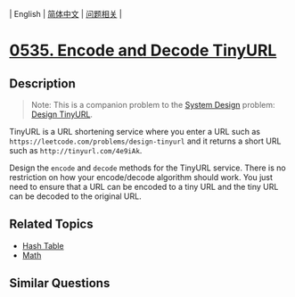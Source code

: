 
| English | [简体中文](README.md) | [问题相关](QUESTION.md) |
# [0535. Encode and Decode TinyURL](https://leetcode-cn.com/problems/encode-and-decode-tinyurl/)
## Description
<blockquote>Note: This is a companion problem to the <a href="https://leetcode.com/discuss/interview-question/system-design/" target="_blank">System Design</a> problem: <a href="https://leetcode.com/discuss/interview-question/124658/Design-a-URL-Shortener-(-TinyURL-)-System/" target="_blank">Design TinyURL</a>.</blockquote>

<p>TinyURL is a URL shortening service where you enter a URL such as <code>https://leetcode.com/problems/design-tinyurl</code> and it returns a short URL such as <code>http://tinyurl.com/4e9iAk</code>.</p>

<p>Design the <code>encode</code> and <code>decode</code> methods for the TinyURL service. There is no restriction on how your encode/decode algorithm should work. You just need to ensure that a URL can be encoded to a tiny URL and the tiny URL can be decoded to the original URL.</p>

## Related Topics
- [Hash Table](https://leetcode-cn.com/tag/hash-table)
- [Math](https://leetcode-cn.com/tag/math)
## Similar Questions

